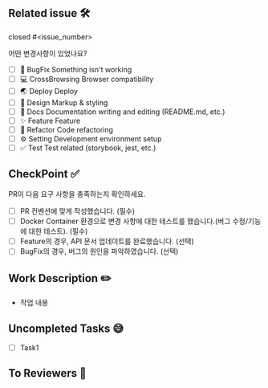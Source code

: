 ## Related issue 🛠
[//]: # (해당하는 이슈 번호 달아주기)
closed #<issue_number>

어떤 변경사항이 있었나요?
- [ ] 🐞 BugFix Something isn't working
- [ ] 💻 CrossBrowsing Browser compatibility
- [ ] 🌏 Deploy Deploy
- [ ] 🎨 Design Markup & styling
- [ ] 📃 Docs Documentation writing and editing (README.md, etc.)
- [ ] ✨ Feature Feature
- [ ] 🔨 Refactor Code refactoring
- [ ] ⚙️ Setting Development environment setup
- [ ] ✅ Test Test related (storybook, jest, etc.)

## CheckPoint ✅
[//]: # (PR 요구사항 확인)
PR이 다음 요구 사항을 충족하는지 확인하세요.

- [ ] PR 컨벤션에 맞게 작성했습니다. (필수)
- [ ] Docker Container 환경으로 변경 사항에 대한 테스트를 했습니다.(버그 수정/기능에 대한 테스트). (필수)
- [ ] Feature의 경우, API 문서 업데이트를 완료했습니다. (선택)
- [ ] BugFix의 경우, 버그의 원인을 파악하였습니다. (선택)

## Work Description ✏️
[//]: # (작업 내용 간단 소개)
- 작업 내용

## Uncompleted Tasks 😅
[//]: # (없다면 N/A)
- [ ] Task1

## To Reviewers 📢
[//]: # (reviewer가 알면 좋은 내용들)